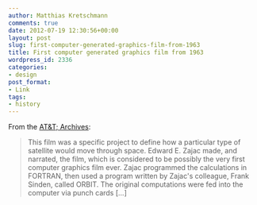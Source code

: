 ```yaml
---
author: Matthias Kretschmann
comments: true
date: 2012-07-19 12:30:56+00:00
layout: post
slug: first-computer-generated-graphics-film-from-1963
title: First computer generated graphics film from 1963
wordpress_id: 2336
categories:
- design
post_format:
- Link
tags:
- history
---
```


From the [AT&T; Archives](http://techchannel.att.com/play-video.cfm/2012/7/18/AT&T-Archives-First-Computer-Generated-Graphics-Film):



> This film was a specific project to define how a particular type of satellite would move through space. Edward E. Zajac made, and narrated, the film, which is considered to be possibly the very first computer graphics film ever. Zajac programmed the calculations in FORTRAN, then used a program written by Zajac's colleague, Frank Sinden, called ORBIT. The original computations were fed into the computer via punch cards [...]



